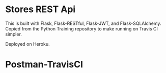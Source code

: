 # Stores REST Api

This is built with Flask, Flask-RESTful, Flask-JWT, and Flask-SQLAlchemy. Copied from the Python Training repository to make running on Travis CI simpler.

Deployed on Heroku.


# Postman-TravisCI
